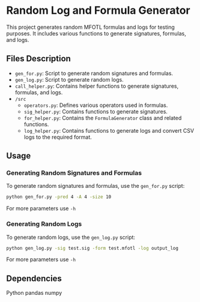# Random Log and Formula Generator

This project generates random MFOTL formulas and logs for testing purposes. It includes various functions to generate signatures, formulas, and logs.

## Files Description

- `gen_for.py`: Script to generate random signatures and formulas.
- `gen_log.py`: Script to generate random logs.
- `call_helper.py`: Contains helper functions to generate signatures, formulas, and logs.
- `/src`
    - `operators.py`: Defines various operators used in formulas.
    - `sig_helper.py`: Contains functions to generate signatures.
    - `for_helper.py`: Contains the `FormulaGenerator` class and related functions.
    - `log_helper.py`: Contains functions to generate logs and convert CSV logs to the required format.

## Usage

### Generating Random Signatures and Formulas

To generate random signatures and formulas, use the `gen_for.py` script:

```sh
python gen_for.py -pred 4 -A 4 -size 10
```
For more parameters use `-h`

### Generating Random Logs

To generate random logs, use the `gen_log.py` script:

```sh
python gen_log.py -sig test.sig -form test.mfotl -log output_log
```
For more parameters use `-h`

## Dependencies
Python
pandas
numpy
